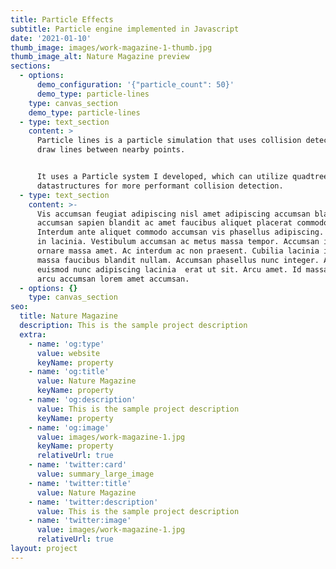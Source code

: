 ```yaml
---
title: Particle Effects
subtitle: Particle engine implemented in Javascript
date: '2021-01-10'
thumb_image: images/work-magazine-1-thumb.jpg
thumb_image_alt: Nature Magazine preview
sections:
  - options:
      demo_configuration: '{"particle_count": 50}'
      demo_type: particle-lines
    type: canvas_section
    demo_type: particle-lines
  - type: text_section
    content: >
      Particle lines is a particle simulation that uses collision detection to
      draw lines between nearby points.


      It uses a Particle system I developed, which can utilize quadtree
      datastructures for more performant collision detection.
  - type: text_section
    content: >-
      Vis accumsan feugiat adipiscing nisl amet adipiscing accumsan blandit
      accumsan sapien blandit ac amet faucibus aliquet placerat commodo.
      Interdum ante aliquet commodo accumsan vis phasellus adipiscing. Ornare a
      in lacinia. Vestibulum accumsan ac metus massa tempor. Accumsan in lacinia
      ornare massa amet. Ac interdum ac non praesent. Cubilia lacinia interdum
      massa faucibus blandit nullam. Accumsan phasellus nunc integer. Accumsan
      euismod nunc adipiscing lacinia  erat ut sit. Arcu amet. Id massa aliquet
      arcu accumsan lorem amet accumsan.
  - options: {}
    type: canvas_section
seo:
  title: Nature Magazine
  description: This is the sample project description
  extra:
    - name: 'og:type'
      value: website
      keyName: property
    - name: 'og:title'
      value: Nature Magazine
      keyName: property
    - name: 'og:description'
      value: This is the sample project description
      keyName: property
    - name: 'og:image'
      value: images/work-magazine-1.jpg
      keyName: property
      relativeUrl: true
    - name: 'twitter:card'
      value: summary_large_image
    - name: 'twitter:title'
      value: Nature Magazine
    - name: 'twitter:description'
      value: This is the sample project description
    - name: 'twitter:image'
      value: images/work-magazine-1.jpg
      relativeUrl: true
layout: project
---
```

